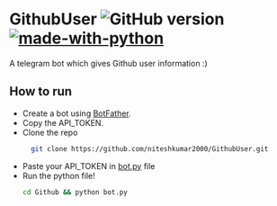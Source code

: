 # GithubUser ![GitHub version](https://d25lcipzij17d.cloudfront.net/badge.svg?id=gh&type=6&v=1.0&x2=0) [![made-with-python](https://img.shields.io/badge/Made%20with-Python-1f425f.svg)](https://www.python.org/)

A telegram bot which gives Github user information :)

## How to run
- Create a bot using [BotFather](https://t.me/BotFather).
- Copy the API_TOKEN.
- Clone the repo
  ```bash
    git clone https://github.com/niteshkumar2000/GithubUser.git
  ```
- Paste your API_TOKEN in [bot.py](https://github.com/niteshkumar2000/GithubUser/blob/master/Github/bot.py#L17) file
- Run the python file!
  ```bash
  cd Github && python bot.py
  ```
